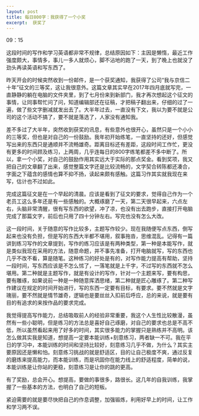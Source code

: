 ```yaml
---
layout: post
title: 每日800字：我获得了一个小奖
excerpt:  获奖了
---
```

09：15

这段时间的写作和学习英语都非常不规律，总结原因如下：主因是懒惰，最近工作强度颇大，事情多，事儿一多人就烦心，脚不沾地的跑了一天，到了晚上也就没了劲头再读英语和写东西了。

昨天开会的时候突然收到一份邮件，是一个获奖通知，我获得了公司“我与京信二十年”征文的三等奖，这让我很意外。这篇文章其实早在2017年四月底就写完，一直静静的躺在电脑的文件夹里，到了七月份来到新部门，我才再次想起这个征文的事情，让同事帮忙问了问，知道编辑部还在征稿，才把稿子翻出来，仔细的过了一遍，做了些文字删减就发出去了。大半年过去，一直没有下文，我以为要不就是公司的这个活动不搞了，要不就是落选了，人家没有通知我。

差不多过了大半年，突然收到获奖的讯息，有些意外也很开心，虽然只是一个小小的三等奖，但也是对自己的一份鼓励。我年初开始练笔，一直坚持的还好，但感觉写出来的东西只是通顺并不流畅雄奇。距离目标还有差距，这段时间工作忙，更没有更多的时间顾及练习，上两周，几乎连每日的800字练笔都差不多中断了。所以，拿一个小奖，对自己的鼓励作用其实远大于实际的那点奖金。看到奖项，我又把自己的文章翻了出来，感觉整篇文字还是比较流畅的，文字契合转陈都还凑合，字面之下蕴含的感情也算不抑不扬，读起来颇有感触。这篇习作其实就我现在来写，估计也不过如此。

完成这篇征文是在一个早起的清晨。应该是看到了征文的要求，觉得自己作为一个老员工这么多年还是有一些感触的。大概琢磨了一天，第二天很早起来，六点左右，头脑非常清醒，很有写东西的欲望，冲了凉，也没有出去跑步，直接打开电脑完成了那篇文字，前后也只用了四十分钟左右。写完也没有怎么大改。

这一段时间，关于随意的写作比较多，主题写作较少。现在我随便写点东西，倒写起来也没有负担，但是写的东西大半都不堪用，叙事拖沓，思维混乱。记得有一篇讲到练习写作的文章提到，写作的练习应该是有两种类型，第一种是本能写作，就是类似我现在采用的方法，随意命题，并不事先准备，打开电脑就写，写的东西也几乎不改不看，算是随笔。这种练习的好处是有的，对写作能力提高有帮助，坚持一段时间，写东西应该是不怎么怵了，一落笔就是上千字，不过写的东西就不怎么堪用。第二种就是主题写作，就是有设计的写作，针对一个主题来写，要有构思，要有雕琢，如果说前一种是一种随意挥洒思绪，第二种就是匠心雕琢了。第二种写作建议在规定的时间开始进行，写的东西一定要有目标，有要求。要不然就是文字瑰丽，要不然就是情节雄奇，逻辑也是要丝丝入扣前后呼应，总的来说，就是要有目的有追求的来按作品的要求完成。

我觉得提高写作能力，总结吸取前人的经验非常重要，我这个人生性比较散漫，虽然有一些小聪明，但是练习的方法总是喜好自己琢磨，对自己的要求也总是不高不低，所以虽然看起来用了好多的时间，其实很多能力的掌握只是熟练并不高明。该怎么做其实我是知道，想提高一定要本能训练+刻意练习，两者缺一不可。我在平日的学习中，本能训练的时间和坚持比较好，刻意练习几乎不做，为什么？其实主要原因还是懒和怕。刻意练习挑战的就是舒适区，目的让自己极度不爽，通过反复的磨炼来提高能力，而本能训练，而是巩固你在能力线上的舒适程度，简单的说，本能训练是让你站的更稳，刻意练习是让你的跳的更高。

有了奖励，总会开心。想提高，要做的事很多，路很长。这几年的自我训练，我掌握了一些基本的方法，也明白了自己的短板。

紧迫需要的就是要尽快把自己的作息调整，加强锻炼，利用好早上的时间，让工作和学习两不误。









